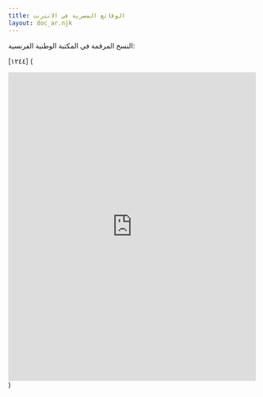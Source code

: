 ```yaml
---
title: الوقائع المصرية في الانترنت
layout: doc_ar.njk
---
```


النسخ المرقمة في المكتبة الوطنية الفرنسية:

[١٢٤٤]
(<div style="display: block; "><iframe style="width:500px; height: 621.5373631603998px; border: 0;" src="https://gallica.bnf.fr/ark:/12148/bpt6k12150259/f1.item.mini"></iframe></div>)
